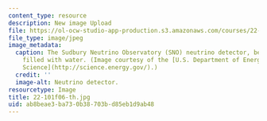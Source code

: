 ```yaml
---
content_type: resource
description: New image Upload
file: https://ol-ocw-studio-app-production.s3.amazonaws.com/courses/22-101-applied-nuclear-physics-fall-2006/ab8beae3ba730b38703bd85eb1d9ab48_22-101f06-th.jpg
file_type: image/jpeg
image_metadata:
  caption: The Sudbury Neutrino Observatory (SNO) neutrino detector, before it was
    filled with water. (Image courtesy of the [U.S. Department of Energy Office of
    Science](http://science.energy.gov/).)
  credit: ''
  image-alt: Neutrino detector.
resourcetype: Image
title: 22-101f06-th.jpg
uid: ab8beae3-ba73-0b38-703b-d85eb1d9ab48
---
```

